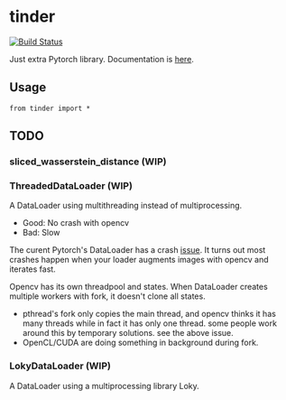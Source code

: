 # tinder

[![Build Status](https://travis-ci.org/elbaro/tinder.svg?branch=master)](https://travis-ci.org/elbaro/tinder)

Just extra Pytorch library.
Documentation is [here](http://tinder.readthedocs.org/).


## Usage

`from tinder import *`


## TODO

### sliced_wasserstein_distance (WIP)


### ThreadedDataLoader (WIP)

A DataLoader using multithreading instead of multiprocessing.

* Good: No crash with opencv
* Bad: Slow

The curent Pytorch's DataLoader has a crash [issue](https://github.com/opencv/opencv/issues/5150).
It turns out most crashes happen when your loader augments images with opencv and iterates fast.

Opencv has its own threadpool and states. When DataLoader creates multiple workers with fork, it doesn't clone all states.

* pthread's fork only copies the main thread, and opencv thinks it has many threads while in fact it has only one thread.
  some people work around this by temporary solutions. see the above issue.
* OpenCL/CUDA are doing something in background during fork.

### LokyDataLoader (WIP)

A DataLoader using a multiprocessing library Loky.
